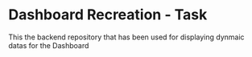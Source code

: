 # Dashboard Recreation - Task
This the backend repository that has been used for displaying dynmaic datas for the Dashboard

